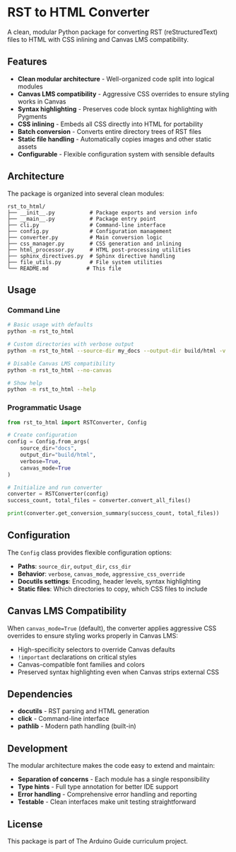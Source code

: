 # RST to HTML Converter

A clean, modular Python package for converting RST (reStructuredText) files to HTML with CSS inlining and Canvas LMS compatibility.

## Features

- **Clean modular architecture** - Well-organized code split into logical modules
- **Canvas LMS compatibility** - Aggressive CSS overrides to ensure styling works in Canvas
- **Syntax highlighting** - Preserves code block syntax highlighting with Pygments
- **CSS inlining** - Embeds all CSS directly into HTML for portability
- **Batch conversion** - Converts entire directory trees of RST files
- **Static file handling** - Automatically copies images and other static assets
- **Configurable** - Flexible configuration system with sensible defaults

## Architecture

The package is organized into several clean modules:

```
rst_to_html/
├── __init__.py           # Package exports and version info
├── __main__.py           # Package entry point
├── cli.py                # Command-line interface
├── config.py             # Configuration management
├── converter.py          # Main conversion logic
├── css_manager.py        # CSS generation and inlining
├── html_processor.py     # HTML post-processing utilities
├── sphinx_directives.py  # Sphinx directive handling
├── file_utils.py         # File system utilities
└── README.md            # This file
```

## Usage

### Command Line

```bash
# Basic usage with defaults
python -m rst_to_html

# Custom directories with verbose output
python -m rst_to_html --source-dir my_docs --output-dir build/html -v

# Disable Canvas LMS compatibility
python -m rst_to_html --no-canvas

# Show help
python -m rst_to_html --help
```

### Programmatic Usage

```python
from rst_to_html import RSTConverter, Config

# Create configuration
config = Config.from_args(
    source_dir="docs",
    output_dir="build/html",
    verbose=True,
    canvas_mode=True
)

# Initialize and run converter
converter = RSTConverter(config)
success_count, total_files = converter.convert_all_files()

print(converter.get_conversion_summary(success_count, total_files))
```

## Configuration

The `Config` class provides flexible configuration options:

- **Paths**: `source_dir`, `output_dir`, `css_dir`
- **Behavior**: `verbose`, `canvas_mode`, `aggressive_css_override`
- **Docutils settings**: Encoding, header levels, syntax highlighting
- **Static files**: Which directories to copy, which CSS files to include

## Canvas LMS Compatibility

When `canvas_mode=True` (default), the converter applies aggressive CSS overrides to ensure styling works properly in Canvas LMS:

- High-specificity selectors to override Canvas defaults
- `!important` declarations on critical styles
- Canvas-compatible font families and colors
- Preserved syntax highlighting even when Canvas strips external CSS

## Dependencies

- **docutils** - RST parsing and HTML generation
- **click** - Command-line interface
- **pathlib** - Modern path handling (built-in)

## Development

The modular architecture makes the code easy to extend and maintain:

- **Separation of concerns** - Each module has a single responsibility
- **Type hints** - Full type annotation for better IDE support
- **Error handling** - Comprehensive error handling and reporting
- **Testable** - Clean interfaces make unit testing straightforward

## License

This package is part of The Arduino Guide curriculum project.
